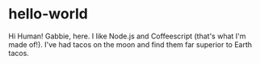 # hello-world

Hi Human!
Gabbie, here. I like Node.js and Coffeescript (that's what I'm made of!).
I've had tacos on the moon and find them far superior to Earth tacos.
